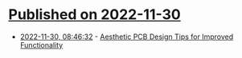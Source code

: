 # [Published on 2022-11-30](index.md)

* [2022-11-30, 08:46:32](https://news.ycombinator.com/item?id=33798387) - [Aesthetic PCB Design Tips for Improved Functionality](https://hackaday.com/2022/11/29/aesthetic-pcb-design-tips-for-improved-functionality/)
